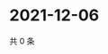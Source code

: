 # 2021-12-06

共 0 条

<!-- BEGIN WEIBO -->
<!-- 最后更新时间 Mon Dec 06 2021 00:16:48 GMT+0800 (China Standard Time) -->

<!-- END WEIBO -->
